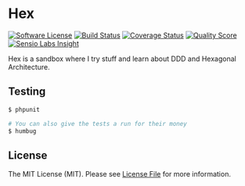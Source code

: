 # Hex

[![Software License](https://img.shields.io/badge/license-MIT-brightgreen.svg?style=flat-square)](LICENSE.md)
[![Build Status](https://img.shields.io/travis/marcaube/hex/master.svg?style=flat-square)](https://travis-ci.org/marcaube/hex)
[![Coverage Status](https://img.shields.io/scrutinizer/coverage/g/marcaube/hex.svg?style=flat-square)](https://scrutinizer-ci.com/g/marcaube/hex/code-structure)
[![Quality Score](https://img.shields.io/scrutinizer/g/marcaube/hex.svg?style=flat-square)](https://scrutinizer-ci.com/g/marcaube/hex)
[![Sensio Labs Insight](https://img.shields.io/sensiolabs/i/cf3f42b3-32f1-4c08-9302-65c4827f8ef1.svg?style=flat-square)](https://insight.sensiolabs.com/projects/cf3f42b3-32f1-4c08-9302-65c4827f8ef1)


Hex is a sandbox where I try stuff and learn about DDD and Hexagonal Architecture.


## Testing

```bash
$ phpunit

# You can also give the tests a run for their money
$ humbug
```


## License

The MIT License (MIT). Please see [License File](LICENSE) for more information.

